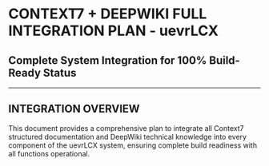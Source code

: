 #  CONTEXT7 + DEEPWIKI FULL INTEGRATION PLAN - uevrLCX
## Complete System Integration for 100% Build-Ready Status

---

##  **INTEGRATION OVERVIEW**

This document provides a comprehensive plan to integrate all Context7 structured documentation and DeepWiki technical knowledge into every component of the uevrLCX system, ensuring complete build readiness with all functions operational.
